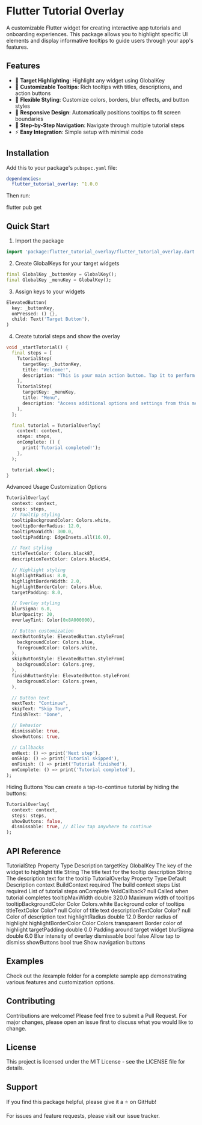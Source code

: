 # Flutter Tutorial Overlay

A customizable Flutter widget for creating interactive app tutorials and onboarding experiences. This package allows you to highlight specific UI elements and display informative tooltips to guide users through your app's features.

## Features

- 🎯 **Target Highlighting**: Highlight any widget using GlobalKey
- 💬 **Customizable Tooltips**: Rich tooltips with titles, descriptions, and action buttons
- 🎨 **Flexible Styling**: Customize colors, borders, blur effects, and button styles
- 📱 **Responsive Design**: Automatically positions tooltips to fit screen boundaries
- 🔄 **Step-by-Step Navigation**: Navigate through multiple tutorial steps
- ⚡ **Easy Integration**: Simple setup with minimal code

## Installation

Add this to your package's `pubspec.yaml` file:

```yaml
dependencies:
  flutter_tutorial_overlay: ^1.0.0
```

Then run:

flutter pub get

## Quick Start

1. Import the package

```dart
import 'package:flutter_tutorial_overlay/flutter_tutorial_overlay.dart';
```

2. Create GlobalKeys for your target widgets

```dart
final GlobalKey _buttonKey = GlobalKey();
final GlobalKey _menuKey = GlobalKey();
```

3. Assign keys to your widgets

```dart
ElevatedButton(
  key: _buttonKey,
  onPressed: () {},
  child: Text('Target Button'),
)
```

4. Create tutorial steps and show the overlay

```dart
void _startTutorial() {
  final steps = [
    TutorialStep(
      targetKey: _buttonKey,
      title: "Welcome!",
      description: "This is your main action button. Tap it to perform the primary action.",
    ),
    TutorialStep(
      targetKey: _menuKey,
      title: "Menu",
      description: "Access additional options and settings from this menu.",
    ),
  ];

  final tutorial = TutorialOverlay(
    context: context,
    steps: steps,
    onComplete: () {
      print('Tutorial completed!');
    },
  );

  tutorial.show();
}
```

Advanced Usage
Customization Options

```dart
TutorialOverlay(
  context: context,
  steps: steps,
  // Tooltip styling
  tooltipBackgroundColor: Colors.white,
  tooltipBorderRadius: 12.0,
  tooltipMaxWidth: 300.0,
  tooltipPadding: EdgeInsets.all(16.0),

  // Text styling
  titleTextColor: Colors.black87,
  descriptionTextColor: Colors.black54,

  // Highlight styling
  highlightRadius: 8.0,
  highlightBorderWidth: 2.0,
  highlightBorderColor: Colors.blue,
  targetPadding: 8.0,

  // Overlay styling
  blurSigma: 6.0,
  blurOpacity: 20,
  overlayTint: Color(0x8A000000),

  // Button customization
  nextButtonStyle: ElevatedButton.styleFrom(
    backgroundColor: Colors.blue,
    foregroundColor: Colors.white,
  ),
  skipButtonStyle: ElevatedButton.styleFrom(
    backgroundColor: Colors.grey,
  ),
  finishButtonStyle: ElevatedButton.styleFrom(
    backgroundColor: Colors.green,
  ),

  // Button text
  nextText: "Continue",
  skipText: "Skip Tour",
  finishText: "Done",

  // Behavior
  dismissable: true,
  showButtons: true,

  // Callbacks
  onNext: () => print('Next step'),
  onSkip: () => print('Tutorial skipped'),
  onFinish: () => print('Tutorial finished'),
  onComplete: () => print('Tutorial completed'),
);
```

Hiding Buttons
You can create a tap-to-continue tutorial by hiding the buttons:

```dart
TutorialOverlay(
  context: context,
  steps: steps,
  showButtons: false,
  dismissable: true, // Allow tap anywhere to continue
);
```

## API Reference

TutorialStep
Property Type Description
targetKey GlobalKey The key of the widget to highlight
title String The title text for the tooltip
description String The description text for the tooltip
TutorialOverlay
Property Type Default Description
context BuildContext required The build context
steps List<TutorialStep> required List of tutorial steps
onComplete VoidCallback? null Called when tutorial completes
tooltipMaxWidth double 320.0 Maximum width of tooltips
tooltipBackgroundColor Color Colors.white Background color of tooltips
titleTextColor Color? null Color of title text
descriptionTextColor Color? null Color of description text
highlightRadius double 12.0 Border radius of highlight
highlightBorderColor Color Colors.transparent Border color of highlight
targetPadding double 0.0 Padding around target widget
blurSigma double 6.0 Blur intensity of overlay
dismissable bool false Allow tap to dismiss
showButtons bool true Show navigation buttons

## Examples

Check out the /example folder for a complete sample app demonstrating various features and customization options.

## Contributing

Contributions are welcome! Please feel free to submit a Pull Request. For major changes, please open an issue first to discuss what you would like to change.

## License

This project is licensed under the MIT License - see the LICENSE file for details.

## Support

If you find this package helpful, please give it a ⭐ on GitHub!

For issues and feature requests, please visit our issue tracker.
